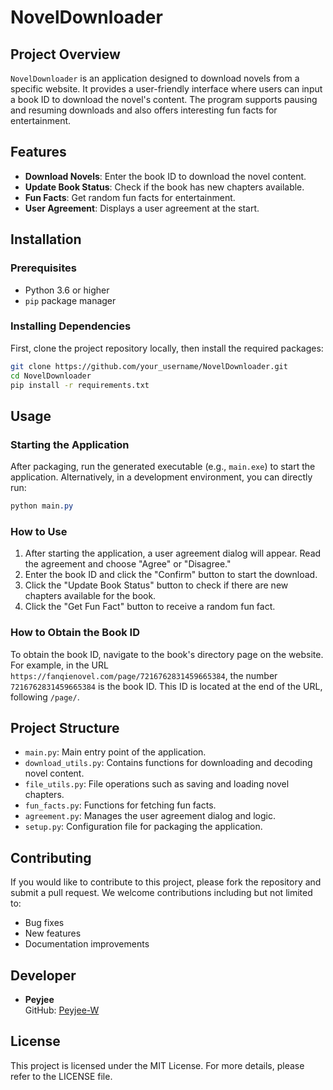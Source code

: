 # NovelDownloader

## Project Overview

`NovelDownloader` is an application designed to download novels from a specific website. It provides a user-friendly interface where users can input a book ID to download the novel's content. The program supports pausing and resuming downloads and also offers interesting fun facts for entertainment.

## Features

*   **Download Novels**: Enter the book ID to download the novel content.
*   **Update Book Status**: Check if the book has new chapters available.
*   **Fun Facts**: Get random fun facts for entertainment.
*   **User Agreement**: Displays a user agreement at the start.

## Installation

### Prerequisites

*   Python 3.6 or higher
*   `pip` package manager

### Installing Dependencies

First, clone the project repository locally, then install the required packages:

```bash
git clone https://github.com/your_username/NovelDownloader.git
cd NovelDownloader
pip install -r requirements.txt
```


## Usage

### Starting the Application

After packaging, run the generated executable (e.g., `main.exe`) to start the application. Alternatively, in a development environment, you can directly run:

```css
python main.py
```

### How to Use

1.  After starting the application, a user agreement dialog will appear. Read the agreement and choose "Agree" or "Disagree."
2.  Enter the book ID and click the "Confirm" button to start the download.
3.  Click the "Update Book Status" button to check if there are new chapters available for the book.
4.  Click the "Get Fun Fact" button to receive a random fun fact.

### How to Obtain the Book ID

To obtain the book ID, navigate to the book's directory page on the website. For example, in the URL `https://fanqienovel.com/page/7216762831459665384`, the number `7216762831459665384` is the book ID. This ID is located at the end of the URL, following `/page/`.

## Project Structure

*   `main.py`: Main entry point of the application.
*   `download_utils.py`: Contains functions for downloading and decoding novel content.
*   `file_utils.py`: File operations such as saving and loading novel chapters.
*   `fun_facts.py`: Functions for fetching fun facts.
*   `agreement.py`: Manages the user agreement dialog and logic.
*   `setup.py`: Configuration file for packaging the application.

## Contributing

If you would like to contribute to this project, please fork the repository and submit a pull request. We welcome contributions including but not limited to:

*   Bug fixes
*   New features
*   Documentation improvements

## Developer

*   **Peyjee**  
    GitHub: [Peyjee-W](https://github.com/Peyjee-W)

## License

This project is licensed under the MIT License. For more details, please refer to the LICENSE file.
